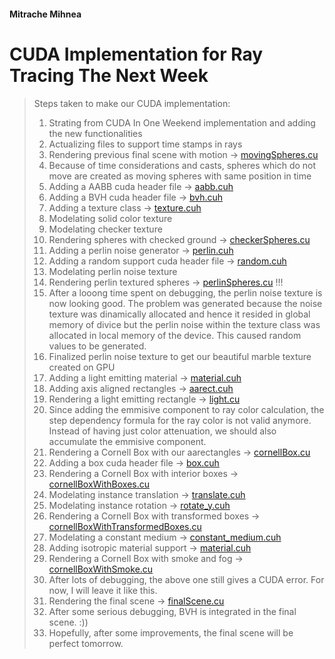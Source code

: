 #### Mitrache Mihnea

# CUDA Implementation for Ray Tracing The Next Week

> Steps taken to make our CUDA implementation:
> 1. Strating from CUDA In One Weekend implementation and adding the new functionalities
> 2. Actualizing files to support time stamps in rays
> 3. Rendering previous final scene with motion -> [movingSpheres.cu](movingSpheres.cu)
> 4. Because of time considerations and casts, spheres which do not move are created as
moving spheres with same position in time
> 5. Adding a AABB cuda header file -> [aabb.cuh](aabb.cuh)
> 6. Adding a BVH cuda header file -> [bvh.cuh](bvh.cuh)
> 7. Adding a texture class -> [texture.cuh](texture.cuh)
> 8. Modelating solid color texture
> 9. Modelating checker texture
> 10. Rendering spheres with checked ground -> [checkerSpheres.cu](checkerSpheres.cu)
> 11. Adding a perlin noise generator -> [perlin.cuh](perlin.cuh)
> 12. Adding a random support cuda header file -> [random.cuh](random.cuh)
> 13. Modelating perlin noise texture
> 14. Rendering perlin textured spheres -> [perlinSpheres.cu](perlinSpheres.cu) !!!
> 15. After a looong time spent on debugging, the perlin noise texture is now looking good. The problem was generated
because the noise texture was dinamically allocated and hence
it resided in global memory of divice but the perlin noise
within the texture class was allocated in local memory of the device. This caused random values to be generated.
> 16. Finalized perlin noise texture to get our beautiful marble texture created on GPU
> 17. Adding a light emitting material -> [material.cuh](material.cuh)
> 18. Adding axis aligned rectangles -> [aarect.cuh](aarect.cuh)
> 19. Rendering a light emitting rectangle -> [light.cu](light.cu)
> 20. Since adding the emmisive component to ray color calculation, the step dependency
formula for the ray color is not valid anymore. Instead of having just color attenuation,
we should also accumulate the emmisive component.
> 21. Rendering a Cornell Box with our aarectangles -> [cornellBox.cu](cornellBox.cu)
> 22. Adding a box cuda header file -> [box.cuh](box.cuh)
> 23. Rendering a Cornell Box with interior boxes -> [cornellBoxWithBoxes.cu](cornellBoxWithBoxes.cu)
> 24. Modelating instance translation -> [translate.cuh](translate.cuh)
> 25. Modelating instance rotation -> [rotate_y.cuh](rotate_y.cuh)
> 26. Rendering a Cornell Box with transformed boxes -> [cornellBoxWithTransformedBoxes.cu](cornellBoxWithTransformedBoxes.cu)
> 27. Modelating a constant medium -> [constant_medium.cuh](constant_medium.cuh)
> 28. Adding isotropic material support -> [material.cuh](material.cuh)
> 29. Rendering a Cornell Box with smoke and fog -> [cornellBoxWithSmoke.cu](cornellBoxWithSmoke.cu)
> 30. After lots of debugging, the above one still gives
a CUDA error. For now, I will leave it like this.
> 31. Rendering the final scene -> [finalScene.cu](finalScene.cu)
> 32. After some serious debugging, BVH is integrated in the final scene. :))
> 33. Hopefully, after some improvements, the final scene will be perfect tomorrow.